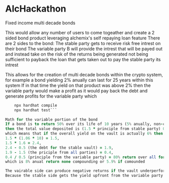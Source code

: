 # AlcHackathon
Fixed income multi decade bonds

This would allow any number of users to come togeather and create a 2 sided bond product leveraging alchemix's self repaying loan feature
There are 2 sides to the bond:
    The stable party gets to receive risk free intrest on their bond
    The variable party B will provide the intrest that will be payed out and instead take on the risk of the returns being generated not being sufficient to payback the loan that gets taken out to pay the stable party its intrest
    
This allows for the creation of multi decade bonds within the crypto system, for example a bond yielding 2% anually can last for 25 years within this system
If in that time the yield on that product was above 2% then the variable party would make a profit as it would pay back the debt and generate profits for the variable party which

```for testing
    npx hardhat compile
    npx hardhat test```
    
Math for the variable portion of the bond
If a bond is to return 50% over its life of 10 years (5% anually, non-compounding)
then the total value deposited is (1.5 * principle from stable party) 0.5 coming from the 50% return which is provided by the stable party
which means that if the overall yield on the vault is actually 6% then the value of the vault (ignoring debt) at the end is
1.5 * (1.06 * 10) = 1.5,
1.5 * 1.6 = 2.4,
2.4 - 0.5 (the debt for the stable vault) = 1.9,
1.9 - 1.5 (the priciple from all parties) = 0.4,
0.4 / 0.5 (principle from the variable party) = 80% return over all for the variable vault
which is 8% anual return none compounding or 5.9% if comounded

The vairable side can produce negative returns if the vault underperforms the bonds rate, making thise side a leveraged yield farming product
Because the stable side gets the yield upfront from the variable party their returns are guranteed
